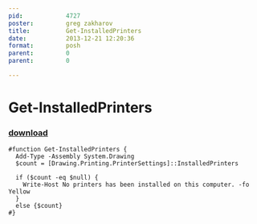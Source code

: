 ```yaml
---
pid:            4727
poster:         greg zakharov
title:          Get-InstalledPrinters
date:           2013-12-21 12:20:36
format:         posh
parent:         0
parent:         0

---
```


# Get-InstalledPrinters

### [download](4727.ps1)



```posh
#function Get-InstalledPrinters {
  Add-Type -Assembly System.Drawing
  $count = [Drawing.Printing.PrinterSettings]::InstalledPrinters
  
  if ($count -eq $null) {
    Write-Host No printers has been installed on this computer. -fo Yellow
  }
  else {$count}
#}
```
